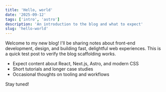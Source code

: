 ```yaml
---
title: 'Hello, world'
date: '2025-09-12'
tags: ['intro', 'astro']
description: 'An introduction to the blog and what to expect'
slug: 'hello-world'
---
```


Welcome to my new blog! I'll be sharing notes about front-end development, design, and building fast, delightful web experiences. This is a quick test post to verify the blog scaffolding works.

- Expect content about React, Next.js, Astro, and modern CSS
- Short tutorials and longer case studies
- Occasional thoughts on tooling and workflows

Stay tuned!
